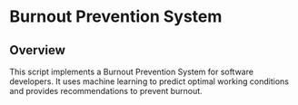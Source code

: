 # Burnout Prevention System

## Overview

This script implements a Burnout Prevention System for software developers. It uses machine learning to predict optimal working conditions and provides recommendations to prevent burnout.